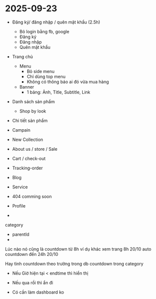 # 2025-09-23

- Đăng ký/ đăng nhập / quên mật khẩu (2.5h)
  - Bỏ login bằng fb, google
  - Đăng ký
  - Đăng nhập
  - Quên mật khẩu

- Trang chủ
  <!-- - Thêm 1 bảng để config màu text + list background -->
  - Menu
    - Bỏ side menu
    - Chỉ dùng top menu
    - Không có thông báo ai đó vừa mua hàng
  - Banner
    - 1 bảng: Ảnh, Title, Subtitle, Link
- Danh sách sản phẩm
  - Shop by look
- Chi tiết sản phẩm

- Campain
- New Collection
- About us / store / Sale
- Cart / check-out
- Tracking-order
- Blog
- Service
- 404 comming soon
- Profile
-

category

- parentId
-

Lúc nào nó cũng là countdown từ 8h
ví dụ khác xem trang 8h 20/10 auto countdown đến 24h 20/10

Hay tình countdown theo trường trong db countdown trong category

- Nếu Giờ hiện tại < endtime thì hiển thị
- Nếu qua rồi thì ẩn đi

- Có cần làm dashboard ko
